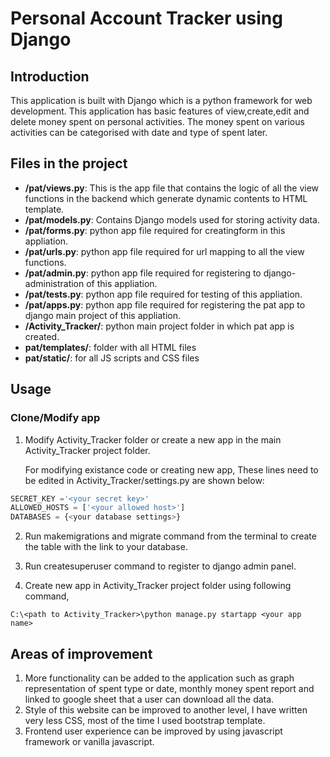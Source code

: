 # Personal Account Tracker using Django    

## Introduction
This application is built with Django which is a python framework for web development.
This application has basic features of view,create,edit and delete money spent on personal activities. The money spent on various activities can be categorised with date and type of spent later.
## Files in the project
- **/pat/views.py**: This is the app file that contains the logic of all the view functions in the backend which generate dynamic contents to HTML template.
- **/pat/models.py**: Contains Django models used for storing activity data.
- **/pat/forms.py**: python app file  required for creatingform in this appliation.
- **/pat/urls.py**: python app file  required for url mapping to all the view functions.
- **/pat/admin.py**: python app file  required for registering to django-administration of this appliation.
- **/pat/tests.py**: python app file  required for testing of this appliation.
- **/pat/apps.py**: python app file  required for registering the pat app to django main project of this appliation.
- **/Activity_Tracker/**: python main project folder in which pat app is created.
- **pat/templates/**: folder with all HTML files
- **pat/static/**: for all JS scripts and CSS files
## Usage
### Clone/Modify app
1. Modify Activity_Tracker folder or create a new app in the main Activity_Tracker project folder.

    For modifying existance code or creating new app, These lines need to be edited in Activity_Tracker/settings.py are shown below:
```python
SECRET_KEY ='<your secret key>'
ALLOWED_HOSTS = ['<your allowed host>']
DATABASES = {<your database settings>}
```
2. Run makemigrations and migrate command from the terminal to create the table with the link to your database.

3. Run createsuperuser command to register to django admin panel.

4. Create new app in Activity_Tracker project folder using following command,
    
```console
C:\<path to Activity_Tracker>\python manage.py startapp <your app name>
```
## Areas of improvement
1. More functionality can be added to the application such as graph representation of spent type or date, monthly money spent report and linked to google  sheet that a user can download all the data.
2. Style of this website can be improved to another level, I have written very less CSS, most of the time I used bootstrap template.
3. Frontend user experience can be improved by using javascript framework or vanilla javascript.